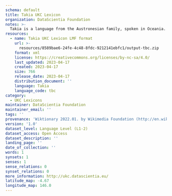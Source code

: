 ```yaml
---
schema: default
title: Takia UKC Lexicon
organization: DataScientia Foundation
notes: >-
  Takia is a language from the Austronesian family, spoken in Oceania. The UKC Lexicon of Takia is represented as a lexico-semantic network. It consists of words, word senses, synsets, as well as sense-level and synset-level relationships.
resources:
  - name: Takia UKC Lexicon LMF format
    url: >-
      resources/8589bae6-24fe-4c48-8fdc-9212141ebfc1/output-tbc.zip
    format: xml
    license: https://creativecommons.org/licenses/by-nc-sa/4.0/
    last_updated: 2023-04-17
    created: 2023-04-17
    size: 766
    release_date: 2023-04-17
    distribution_document: ''
    language: Takia
    language_code: tbc
category:
  - UKC Lexicons
maintainer: DataScientia Foundation
maintainer_email: ''
tags: ''
provenance: 'Wiktionary 2022.01. by Wikimedia Foundation (http://en.wiktionary.org); Princeton WordNet 2.1 by Princeton University (https://wordnet.princeton.edu)'
version: '1.0'
dataset_level: Language Level (L1-2)
dataset_access: Open Access
dataset_description: ''
landing_page: ''
date_of_collection: ''
words: 1
synsets: 1
senses: 1
sense_relations: 0
synset_relations: 0
more_information: http://ukc.datascientia.eu/
latitude_map: -4.67
longitude_map: 146.0
---
```

